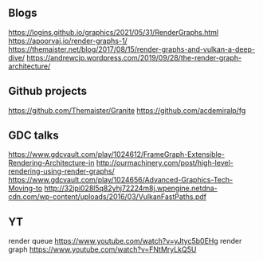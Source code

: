 ## Blogs
https://logins.github.io/graphics/2021/05/31/RenderGraphs.html
https://apoorvaj.io/render-graphs-1/
https://themaister.net/blog/2017/08/15/render-graphs-and-vulkan-a-deep-dive/
https://andrewcjp.wordpress.com/2019/09/28/the-render-graph-architecture/

## Github projects
https://github.com/Themaister/Granite
https://github.com/acdemiralp/fg

## GDC talks
https://www.gdcvault.com/play/1024612/FrameGraph-Extensible-Rendering-Architecture-in
http://ourmachinery.com/post/high-level-rendering-using-render-graphs/
https://www.gdcvault.com/play/1024656/Advanced-Graphics-Tech-Moving-to
http://32ipi028l5q82yhj72224m8j.wpengine.netdna-cdn.com/wp-content/uploads/2016/03/VulkanFastPaths.pdf

## YT
render queue
https://www.youtube.com/watch?v=yJtyc5b0EHg
render graph
https://www.youtube.com/watch?v=FNtMryLkQ5U